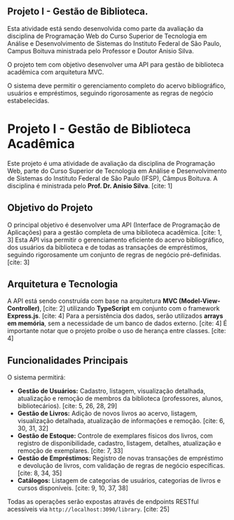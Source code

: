 ## Projeto I - Gestão de Biblioteca.

Esta atividade está sendo desenvolvida como parte da avaliação da disciplina de Programação Web do
Curso Superior de Tecnologia em Análise e Desenvolvimento de Sistemas do Instituto Federal de São
Paulo, Campus Boituva ministrada pelo Professor e Doutor Anisio Silva.

O projeto tem com objetivo desenvolver uma API para gestão de biblioteca acadêmica com arquitetura MVC.

O sistema deve permitir o gerenciamento completo do acervo bibliográfico, usuários e empréstimos,
seguindo rigorosamente as regras de negócio estabelecidas.

# Projeto I - Gestão de Biblioteca Acadêmica

Este projeto é uma atividade de avaliação da disciplina de Programação Web, parte do Curso Superior de Tecnologia em Análise e Desenvolvimento de Sistemas do Instituto Federal de São Paulo (IFSP), Câmpus Boituva. A disciplina é ministrada pelo **Prof. Dr. Anisio Silva**. [cite: 1]

## Objetivo do Projeto

O principal objetivo é desenvolver uma API (Interface de Programação de Aplicações) para a gestão completa de uma biblioteca acadêmica. [cite: 1, 3] Esta API visa permitir o gerenciamento eficiente do acervo bibliográfico, dos usuários da biblioteca e de todas as transações de empréstimos, seguindo rigorosamente um conjunto de regras de negócio pré-definidas. [cite: 3]

## Arquitetura e Tecnologia

A API está sendo construída com base na arquitetura **MVC (Model-View-Controller)**, [cite: 2] utilizando **TypeScript** em conjunto com o framework **Express.js**. [cite: 4] Para a persistência dos dados, serão utilizados **arrays em memória**, sem a necessidade de um banco de dados externo. [cite: 4] É importante notar que o projeto proíbe o uso de herança entre classes. [cite: 4]

## Funcionalidades Principais

O sistema permitirá:

* **Gestão de Usuários:** Cadastro, listagem, visualização detalhada, atualização e remoção de membros da biblioteca (professores, alunos, bibliotecários). [cite: 5, 26, 28, 29]
* **Gestão de Livros:** Adição de novos livros ao acervo, listagem, visualização detalhada, atualização de informações e remoção. [cite: 6, 30, 31, 32]
* **Gestão de Estoque:** Controle de exemplares físicos dos livros, com registro de disponibilidade, cadastro, listagem, detalhes, atualização e remoção de exemplares. [cite: 7, 33]
* **Gestão de Empréstimos:** Registro de novas transações de empréstimo e devolução de livros, com validação de regras de negócio específicas. [cite: 8, 34, 35]
* **Catálogos:** Listagem de categorias de usuários, categorias de livros e cursos disponíveis. [cite: 9, 10, 37, 38]

Todas as operações serão expostas através de endpoints RESTful acessíveis via `http://localhost:3090/library`. [cite: 25]
